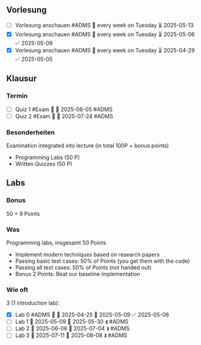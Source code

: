 ## Vorlesung
- [ ] Vorlesung anschauen #ADMS 🔁 every week on Tuesday ⏳ 2025-05-13
- [x] Vorlesung anschauen #ADMS 🔁 every week on Tuesday ⏳ 2025-05-06 ✅ 2025-05-09
- [x] Vorlesung anschauen #ADMS 🔁 every week on Tuesday ⏳ 2025-04-29 ✅ 2025-05-05
## Klausur
### Termin
- [ ] Quiz 1 #Exam 🔺 🛫 2025-06-05 #ADMS 
- [ ] Quiz 2 #Exam 🔺 🛫 2025-07-24 #ADMS 

### Besonderheiten
Examination integrated into lecture (in total 100P + bonus points)
-  Programming Labs (50 P)
-  Written Quizzes (50 P)
## Labs
### Bonus
50 + 9 Points

### Was
Programming labs, insgesamt 50 Points
-  Implement modern techniques based on research papers
-  Passing basic test cases: 50% of Points (you get them with the code)
- Passing all test cases: 50% of Points (not handed out)
- Bonus 2 Points: Beat our baseline implementation

### Wie oft
3 (1 introduction lab):
- [x] Lab 0 #ADMS 🔼 🛫 2025-04-25 📅 2025-05-09 ✅ 2025-05-06
- [ ] Lab 1 🛫  2025-05-09 📅 2025-05-30 ⏫ #ADMS
- [ ] Lab 2 🛫  2025-06-06 📅 2025-07-04 ⏫ #ADMS
- [ ] Lab 3 🛫  2025-07-11 📅 2025-08-08 ⏫ #ADMS